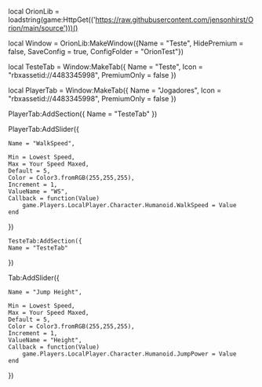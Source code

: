 local OrionLib = loadstring(game:HttpGet(('https://raw.githubusercontent.com/jensonhirst/Orion/main/source')))()


local Window = OrionLib:MakeWindow({Name = "Teste", HidePremium = false, SaveConfig = true, ConfigFolder = "OrionTest"})


local TesteTab = Window:MakeTab({
    Name = "Teste",
    Icon = "rbxassetid://4483345998",
    PremiumOnly = false
})

local PlayerTab = Window:MakeTab({
    Name = "Jogadores",
    Icon = "rbxassetid://4483345998",
    PremiumOnly = false
})


PlayerTab:AddSection({
    Name = "TesteTab"
})


PlayerTab:AddSlider({

	Name = "WalkSpeed",

	Min = Lowest Speed,
	Max = Your Speed Maxed,
	Default = 5,
	Color = Color3.fromRGB(255,255,255),
	Increment = 1,
	ValueName = "WS",
	Callback = function(Value)
		game.Players.LocalPlayer.Character.Humanoid.WalkSpeed = Value
	end    
})
	
	
	TesteTab:AddSection({
    Name = "TesteTab"
})

Tab:AddSlider({

	Name = "Jump Height",

	Min = Lowest Speed,
	Max = Your Speed Maxed,
	Default = 5,
	Color = Color3.fromRGB(255,255,255),
	Increment = 1,
	ValueName = "Height",
	Callback = function(Value)
		game.Players.LocalPlayer.Character.Humanoid.JumpPower = Value
	end    
})


